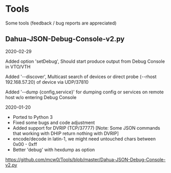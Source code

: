 # Tools
Some tools (feedback / bug reports are appreciated)

Dahua-JSON-Debug-Console-v2.py
---
2020-02-29

Added option 'setDebug', Should start produce output from Debug Console in VTO/VTH

Added '--discover', Multicast search of devices or direct probe (--rhost 192.168.57.20) of device via UDP/37810

Added '--dump {config,service}' for dumping config or services on remote host w/o entering Debug Console

2020-01-20

- Ported to Python 3
- Fixed some bugs and code adjustment
- Added support for DVRIP (TCP/37777) [Note: Some JSON commands that working with DHIP return nothing with DVRIP]
- encode/decode in latin-1, we might need untouched chars between 0x00 - 0xff
- Better 'debug' with hexdump as option

https://github.com/mcw0/Tools/blob/master/Dahua-JSON-Debug-Console-v2.py
